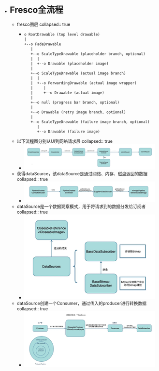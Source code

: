 - # Fresco全流程
	- fresco图层
	  collapsed:: true
		- ```
		  o RootDrawable (top level drawable)
		  |
		  +--o FadeDrawable
		     |
		     +--o ScaleTypeDrawable (placeholder branch, optional)
		     |  |
		     |  +--o Drawable (placeholder image)
		     |
		     +--o ScaleTypeDrawable (actual image branch)
		     |  |
		     |  +--o ForwardingDrawable (actual image wrapper)
		     |     |
		     |     +--o Drawable (actual image)
		     |
		     +--o null (progress bar branch, optional)
		     |
		     +--o Drawable (retry image branch, optional)
		     |
		     +--o ScaleTypeDrawable (failure image branch, optional)
		        |
		        +--o Drawable (failure image)
		  ```
	- 以下流程图分别从UI到网络请求层
	  collapsed:: true
		- ![image.png](../assets/image_1684418307220_0.png)
	- 获得dataSource，该dataSource是通过网络、内存、磁盘返回的数据
	  collapsed:: true
		- ![image.png](../assets/image_1684418318618_0.png)
	- dataSource是一个数据观察模式，用于将请求到的数据分发给订阅者
	  collapsed:: true
		- ![image.png](../assets/image_1684418329616_0.png)
	- dataSource创建一个Consumer，通过传入的producer进行转换数据
	  collapsed:: true
		- ![image.png](../assets/image_1684418341275_0.png)
